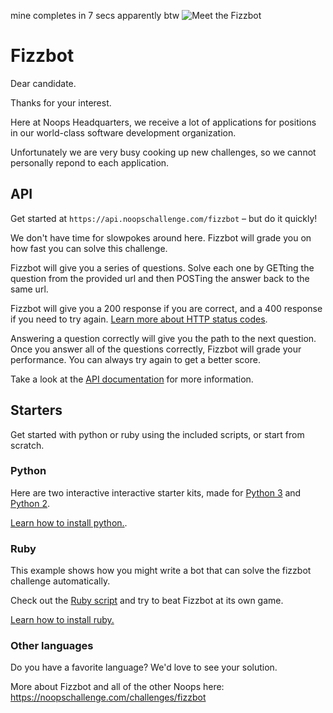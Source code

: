 mine completes in 7 secs apparently btw
![Meet the Fizzbot](https://user-images.githubusercontent.com/212941/59296232-4da28880-8c3a-11e9-8ce8-05eef6210121.png)

# Fizzbot

Dear candidate.

Thanks for your interest.

Here at Noops Headquarters, we receive a lot of applications for positions in our world-class software development organization.

Unfortunately we are very busy cooking up new challenges, so we cannot personally repond to each application.

## API

Get started at `https://api.noopschallenge.com/fizzbot` &ndash; but do it quickly!

We don't have time for slowpokes around here. Fizzbot will grade you on how fast you can solve this challenge.

Fizzbot will give you a series of questions. Solve each one by GETting the question from the provided url and then POSTing the answer back to the same url.

Fizzbot will give you a 200 response if you are correct, and a 400 response if you need to try again. [Learn more about HTTP status codes](https://developer.mozilla.org/en-US/docs/Web/HTTP/Status).

Answering a question correctly will give you the path to the next question. Once you answer all of the questions correctly, Fizzbot will grade your performance. You can always try again to get a better score.

Take a look at the [API documentation](./API.md) for more information.

## Starters

Get started with python or ruby using the included scripts, or start from scratch.

### Python

Here are two interactive interactive starter kits, made for [Python 3](./fizz3.py) and [Python 2](./fizz2.py).

[Learn how to install python.](https://docs.python-guide.org/starting/installation/).

### Ruby

This example shows how you might write a bot that can solve the fizzbot challenge automatically.

Check out the [Ruby script](./fizz.rb) and try to beat Fizzbot at its own game.

[Learn how to install ruby.](https://www.ruby-lang.org/en/documentation/installation/)

### Other languages

Do you have a favorite language? We'd love to see your solution.

More about Fizzbot and all of the other Noops here: https://noopschallenge.com/challenges/fizzbot
